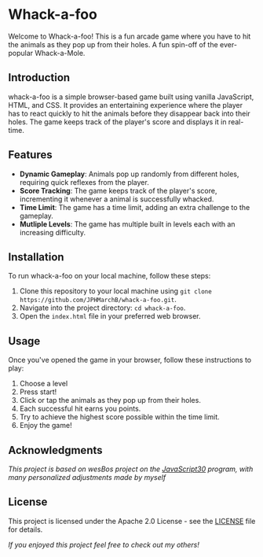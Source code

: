 # Whack-a-foo
Welcome to Whack-a-foo! This is a fun arcade game where you have to hit the animals as they pop up from their holes. A fun spin-off of the ever-popular Whack-a-Mole.

## Introduction
whack-a-foo is a simple browser-based game built using vanilla JavaScript, HTML, and CSS. It provides an entertaining experience where the player has to react quickly to hit the animals before they disappear back into their holes. The game keeps track of the player's score and displays it in real-time.

## Features
- **Dynamic Gameplay**: Animals pop up randomly from different holes, requiring quick reflexes from the player.
- **Score Tracking**: The game keeps track of the player's score, incrementing it whenever a animal is successfully whacked.
- **Time Limit**: The game has a time limit, adding an extra challenge to the gameplay.
- **Mutliple Levels**: The game has multiple built in levels each with an increasing difficulty.

## Installation
To run whack-a-foo on your local machine, follow these steps:

1. Clone this repository to your local machine using `git clone https://github.com/JPHMarchB/whack-a-foo.git`.
2. Navigate into the project directory: `cd whack-a-foo`.
3. Open the `index.html` file in your preferred web browser.

## Usage
Once you've opened the game in your browser, follow these instructions to play:

1. Choose a level
2. Press start!
3. Click or tap the animals as they pop up from their holes.
4. Each successful hit earns you points.
5. Try to achieve the highest score possible within the time limit.
6. Enjoy the game!

## Acknowledgments
*This project is based on wesBos project on the [JavaScript30](https://javascript30.com/) program, with many personalized adjustments made by myself*

## License
This project is licensed under the Apache 2.0 License - see the [LICENSE](LICENSE) file for details.

*If you enjoyed this project feel free to check out my others!*
